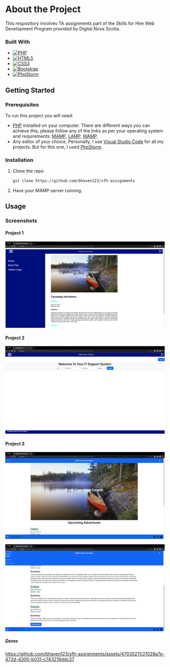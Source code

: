 # About the Project

This respository involves TA assignments part of the Skills for Hire Web Development Program provided by Digital Nova Scotia.

### Built With

- [![PHP](https://img.shields.io/badge/PHP-777BB4?style=for-the-badge&logo=php&logoColor=white)](https://www.php.net/)
- [![HTML5](https://img.shields.io/badge/HTML5-E34F26?style=for-the-badge&logo=html5&logoColor=white)](https://developer.mozilla.org/en-US/docs/Glossary/HTML5)
- [![CSS3](https://img.shields.io/badge/CSS3-1572B6?style=for-the-badge&logo=css3&logoColor=white)](https://developer.mozilla.org/en-US/docs/Web/CSS)
- [![Bootstrap](https://img.shields.io/badge/Bootstrap-563D7C?style=for-the-badge&logo=bootstrap&logoColor=white)](https://getbootstrap.com/)
- [![PhpStorm](http://img.shields.io/badge/-PHPStorm-181717?style=for-the-badge&logo=phpstorm&logoColor=white)](https://www.jetbrains.com/phpstorm/promo/?source=google&medium=cpc&campaign=14335686201&term=phpstorm&content=540304889990&gad=1&gclid=CjwKCAjwqZSlBhBwEiwAfoZUIEZZ39Ah6temi5LI_gNLfJCySpfncFYJBNErpIkBKRO6gxIpRxlVwxoCJ40QAvD_BwE)

## Getting Started

### Prerequisites

To run this project you will need:

- [PHP](https://www.php.net/) installed on your computer. There are different ways you can achieve this, please follow any of the links as per your operating system and requirements: [MAMP](https://www.mamp.info/en/mac/), [LAMP](https://www.digitalocean.com/community/tutorials/how-to-install-linux-apache-mysql-php-lamp-stack-ubuntu-18-04), [WAMP](https://www.wampserver.com/en/).
- Any editor of your choice. Personally, I use [Visual Studio Code](https://code.visualstudio.com/download) for all my projects. But for this one, I used [PhpStorm](https://www.jetbrains.com/phpstorm/).

### Installation

1. Clone the repo

   ```markdown
   git clone https://github.com/bhaven123/sfh-assignments
   ```

2. Have your MAMP server running.

## Usage

### Screenshots

#### Project 1

![1688740799776](image/README/1688740799776.png)

#### Project 2

![1688740908994](image/README/1688740908994.png)

#### Project 3

![1688740929163](image/README/1688740929163.png)

![1688740941341](image/README/1688740941341.png)

##### Demo

https://github.com/bhaven123/sfh-assignments/assets/47035211/21028a7e-472d-4300-b031-c743219ddc37



